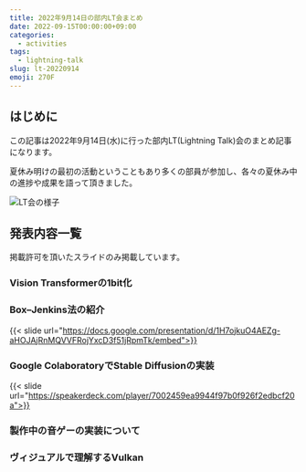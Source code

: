 ```yaml
---
title: 2022年9月14日の部内LT会まとめ
date: 2022-09-15T00:00:00+09:00
categories:
  - activities
tags:
  - lightning-talk
slug: lt-20220914
emoji: 270F
---
```


## はじめに

この記事は2022年9月14日(水)に行った部内LT(Lightning Talk)会のまとめ記事になります。

夏休み明けの最初の活動ということもあり多くの部員が参加し、各々の夏休み中の進捗や成果を語って頂きました。

![LT会の様子](https://user-images.githubusercontent.com/52315048/236241719-c4b4a479-e9e5-4cf9-975e-ac48dc899f63.jpg)

## 発表内容一覧

掲載許可を頂いたスライドのみ掲載しています。

### Vision Transformerの1bit化

### Box–Jenkins法の紹介

{{< slide url="https://docs.google.com/presentation/d/1H7ojkuO4AEZg-aHOJAjRnMQVVFRojYxcD3f51jRpmTk/embed">}}

### Google ColaboratoryでStable Diffusionの実装

{{< slide url="https://speakerdeck.com/player/7002459ea9944f97b0f926f2edbcf20a">}}

### 製作中の音ゲーの実装について

### ヴィジュアルで理解するVulkan

